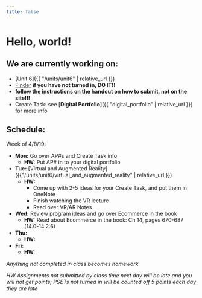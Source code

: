 ```yaml
---
title: false
---
```


# Hello, world!

## We are currently working on:
* [Unit 6]({{ "/units/unit6" | relative_url }})
* [Finder](https://docs.cs50.net/2018/ap/problems/finder/finder.html) **if you have not turned in, DO IT!!**
* [</Unit5>](http://docs.cs50.net/2018/ap/problems/unit5/unit5.html) **follow the instructions on the handout on how to submit, not on the site!!!**
* Create Task: see [**Digital Portfolio**]({{ "digital_portfolio" | relative_url }}) for more info

## Schedule:

Week of 4/8/19:
  - **Mon:** Go over AP#s and Create Task info
    - **HW:** Put AP# in to your digital portfolio
  - **Tue:** [Virtual and Augmented Reality]({{"/units/unit6/virtual_and_augmented_reality" | relative_url }})
    - **HW:**
      - Come up with 2-5 ideas for your Create Task, and put them in OneNote
      - Finish watching the VR lecture
      - Read over VR/AR Notes
  - **Wed:** Review program ideas and go over Ecommerce in the book
    - **HW:** Read about Ecommerce in the book: Ch 14, pages 670-687 (14.0-14.2.6)
  - **Thu:**
    - **HW:**
  - **Fri:**
    - **HW:**

  *Anything not completed in class becomes homework*

  *HW Assignments not submitted by class time next day will be late and you will not get points; PSETs not turned in will be counted off 5 points each day they are late*


<!--
This is CS50 AP, Harvard University's introduction to the intellectual enterprises of computer science and the art of programming for students in high school, which satisfies the College Board's new AP CS Principles curriculum framework.
-->
<!--
<iframe src="https://www.youtube.com/embed/tZxLMIk_SaY?playlist=GAB6Gm7pTTA"></iframe>
-->
